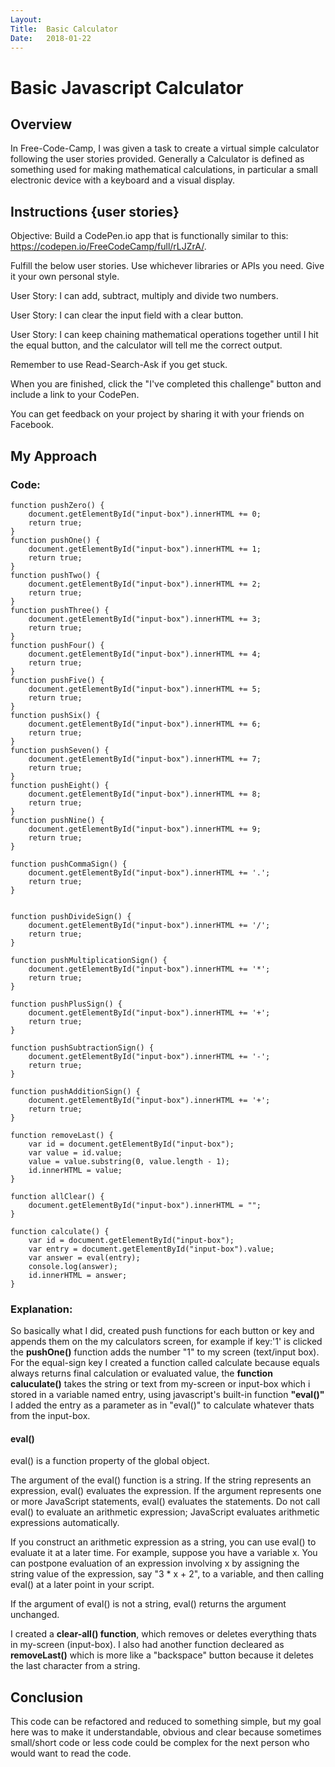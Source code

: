```yaml
---
Layout:
Title:  Basic Calculator
Date:   2018-01-22
---
```


# Basic Javascript Calculator

## Overview

In Free-Code-Camp, I was given a task to create a virtual simple calculator following the user stories provided. Generally a Calculator is defined as something used for making mathematical calculations, 
in particular a small electronic device with a keyboard and a visual display.


## Instructions {user stories}

Objective: Build a CodePen.io app that is functionally similar to this: https://codepen.io/FreeCodeCamp/full/rLJZrA/.

Fulfill the below user stories. Use whichever libraries or APIs you need. Give it your own personal style.

User Story: I can add, subtract, multiply and divide two numbers.

User Story: I can clear the input field with a clear button.

User Story: I can keep chaining mathematical operations together until I hit the equal button, and the calculator will tell me the correct output.

Remember to use Read-Search-Ask if you get stuck.

When you are finished, click the "I've completed this challenge" button and include a link to your CodePen. 

You can get feedback on your project by sharing it with your friends on Facebook.


## My Approach

### Code:

    function pushZero() {
        document.getElementById("input-box").innerHTML += 0;
        return true;
    }
    function pushOne() {
        document.getElementById("input-box").innerHTML += 1;
        return true;
    }
    function pushTwo() {
        document.getElementById("input-box").innerHTML += 2;
        return true;
    }
    function pushThree() {
        document.getElementById("input-box").innerHTML += 3;
        return true;
    }
    function pushFour() {
        document.getElementById("input-box").innerHTML += 4;
        return true;
    }
    function pushFive() {
        document.getElementById("input-box").innerHTML += 5;
        return true;
    }
    function pushSix() {
        document.getElementById("input-box").innerHTML += 6;
        return true;
    }
    function pushSeven() {
        document.getElementById("input-box").innerHTML += 7;
        return true;
    }
    function pushEight() {
        document.getElementById("input-box").innerHTML += 8;
        return true;
    }
    function pushNine() {
        document.getElementById("input-box").innerHTML += 9;
        return true;
    }

    function pushCommaSign() {
        document.getElementById("input-box").innerHTML += '.';
        return true;
    }


    function pushDivideSign() {
        document.getElementById("input-box").innerHTML += '/';
        return true;
    }

    function pushMultiplicationSign() {
        document.getElementById("input-box").innerHTML += '*';
        return true;
    }

    function pushPlusSign() {
        document.getElementById("input-box").innerHTML += '+';
        return true;
    }

    function pushSubtractionSign() {
        document.getElementById("input-box").innerHTML += '-';
        return true;
    }

    function pushAdditionSign() {
        document.getElementById("input-box").innerHTML += '+';
        return true;
    }

    function removeLast() {
        var id = document.getElementById("input-box");
        var value = id.value;
        value = value.substring(0, value.length - 1);
        id.innerHTML = value;
    }

    function allClear() {
        document.getElementById("input-box").innerHTML = "";
    }

    function calculate() {
        var id = document.getElementById("input-box");
        var entry = document.getElementById("input-box").value;
        var answer = eval(entry);
        console.log(answer);
        id.innerHTML = answer;
    }

### Explanation:

So basically what I did, created push functions for each button or key and appends them on the my calculators screen, for example if key:'1' is clicked the **pushOne()** function adds the number "1" to my screen (text/input box).
For the equal-sign key I created a function called calculate because equals always returns final calculation or evaluated value, the **function caluculate()** takes the string or text from my-screen or input-box which i stored in a variable named entry, using javascript's built-in function **"eval()"** I added the entry as a parameter as in "eval()" to calculate whatever thats from the input-box.

#### eval()
eval() is a function property of the global object.

The argument of the eval() function is a string. 
If the string represents an expression, eval() evaluates the expression.
If the argument represents one or more JavaScript statements, 
eval() evaluates the statements. 
Do not call eval() to evaluate an arithmetic expression; 
JavaScript evaluates arithmetic expressions automatically.

If you construct an arithmetic expression as a string, 
you can use eval() to evaluate it at a later time. 
For example, suppose you have a variable x. 
You can postpone evaluation of an expression involving x 
by assigning the string value of the expression, say "3 * x + 2", 
to a variable, and then calling eval() at a later point in your script.

If the argument of eval() is not a string, 
eval() returns the argument unchanged. 

I created a **clear-all() function**, which removes or deletes everything thats in my-screen (input-box). I also had another function decleared as **removeLast()** which is more like a "backspace" button because it deletes the last character from a string.  


## Conclusion

This code can be refactored and reduced to something simple, but my goal here was to make it understandable, obvious and clear because sometimes small/short code or less code could be complex for the next person who would want to read the code.